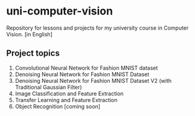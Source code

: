 # uni-computer-vision

Repository for lessons and projects for my university course in Computer Vision. [in English]


## Project topics

1. Convolutional Neural Network for Fashion MNIST dataset 
2. Denoising Neural Network for Fashion MNIST Dataset
3. Denoising Neural Network for Fashion MNIST Dataset V2 (with Traditional Gaussian Filter)
4. Image Classification and Feature Extraction
5. Transfer Learning and Feature Extraction
6. Object Recognition [coming soon]

